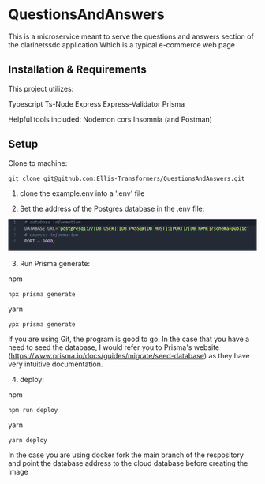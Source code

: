 # QuestionsAndAnswers

This is a microservice meant to serve the questions and answers section of the clarinetssdc application Which is a typical e-commerce web page

## Installation & Requirements

This project utilizes:

Typescript
Ts-Node
Express
Express-Validator
Prisma

Helpful tools included:
Nodemon
cors
Insomnia (and Postman)

## Setup

Clone to machine:

```
git clone git@github.com:Ellis-Transformers/QuestionsAndAnswers.git

```

1. clone the example.env into a '.env' file

2. Set the address of the Postgres database in the .env file:

![envScreenShot](imagesForReadMe/Screenshot%202023-09-04%20111657.png)

3. Run Prisma generate:

npm

```
npx prisma generate
```

yarn

```
ypx prisma generate
```

If you are using Git, the program is good to go. In the case that you have a need to seed the database, I would refer you to Prisma's website (https://www.prisma.io/docs/guides/migrate/seed-database) as they have very intuitive documentation.

4. deploy:

npm

```
npm run deploy
```

yarn

```
yarn deploy
```

In the case you are using docker fork the main branch of the respository and point the database address to the cloud database before creating the image
